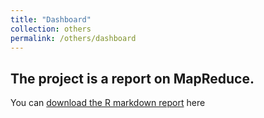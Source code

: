 ```yaml
---
title: "Dashboard"
collection: others
permalink: /others/dashboard
---
```


## The project is a report on MapReduce.




You can [download the R markdown report](https://minhphan88.github.io/assets/mapreducereport.pdf) here
